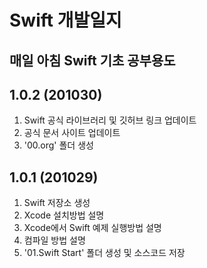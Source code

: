 # Swift 개발일지

## 매일 아침 Swift 기초 공부용도

## 1.0.2 (201030)
1. Swift 공식 라이브러리 및 깃허브 링크 업데이트
2. 공식 문서 사이트 업데이트
3. '00.org' 폴더 생성

## 1.0.1 (201029)
1. Swift 저장소 생성
2. Xcode 설치방법 설명
3. Xcode에서 Swift 예제 실행방법 설명
4. 컴파일 방법 설명
5. '01.Swift Start' 폴더 생성 및 소스코드 저장